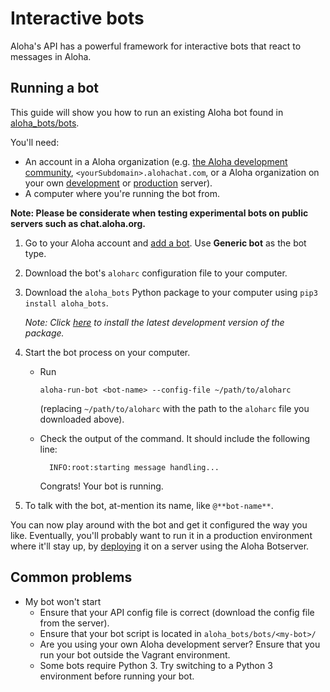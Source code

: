 # Interactive bots

Aloha's API has a powerful framework for interactive bots that react
to messages in Aloha.

## Running a bot

This guide will show you how to run an existing Aloha bot
found in [aloha_bots/bots](
https://github.com/aloha/python-aloha-api/tree/main/aloha_bots/aloha_bots/bots).

You'll need:

* An account in a Aloha organization
  (e.g. [the Aloha development community](https://aloha.com/development-community/),
  `<yourSubdomain>.alohachat.com`, or a Aloha organization on your own
  [development](https://aloha.readthedocs.io/en/latest/development/overview.html) or
  [production](https://aloha.readthedocs.io/en/latest/production/install.html) server).
* A computer where you're running the bot from.

**Note: Please be considerate when testing experimental bots on public servers such as chat.aloha.org.**

1. Go to your Aloha account and
   [add a bot](/help/add-a-bot-or-integration). Use **Generic bot** as the bot type.

1. Download the bot's `aloharc` configuration file to your computer.

1. Download the `aloha_bots` Python package to your computer using `pip3 install aloha_bots`.

     *Note: Click
     [here](
     writing-bots#installing-a-development-version-of-the-aloha-bots-package)
     to install the latest development version of the package.*

1. Start the bot process on your computer.

    * Run
      ```
      aloha-run-bot <bot-name> --config-file ~/path/to/aloharc
      ```

      (replacing `~/path/to/aloharc` with the path to the `aloharc` file you downloaded above).

    * Check the output of the command. It should include the following line:

            INFO:root:starting message handling...

        Congrats! Your bot is running.

1. To talk with the bot, at-mention its name, like `@**bot-name**`.

You can now play around with the bot and get it configured the way you
like.  Eventually, you'll probably want to run it in a production
environment where it'll stay up, by [deploying](/api/deploying-bots) it on a server using the
Aloha Botserver.

## Common problems

* My bot won't start
    * Ensure that your API config file is correct (download the config file from the server).
    * Ensure that your bot script is located in `aloha_bots/bots/<my-bot>/`
    * Are you using your own Aloha development server? Ensure that you run your bot outside
      the Vagrant environment.
    * Some bots require Python 3. Try switching to a Python 3 environment before running
      your bot.
